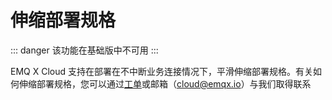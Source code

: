 # 伸缩部署规格

::: danger
该功能在基础版中不可用
:::

EMQ X Cloud 支持在部署在不中断业务连接情况下，平滑伸缩部署规格。有关如何伸缩部署规格，您可以通过[工单](../contact.md)或邮箱（cloud@emqx.io）与我们取得联系

